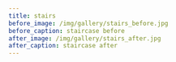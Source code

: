 ```yaml
---
title: stairs
before_image: /img/gallery/stairs_before.jpg 
before_caption: staircase before
after_image: /img/gallery/stairs_after.jpg
after_caption: staircase after
---
```



